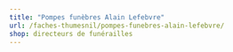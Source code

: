 ```yaml
---
title: "Pompes funèbres Alain Lefebvre"
url: /faches-thumesnil/pompes-funebres-alain-lefebvre/
shop: directeurs de funérailles
---
```

